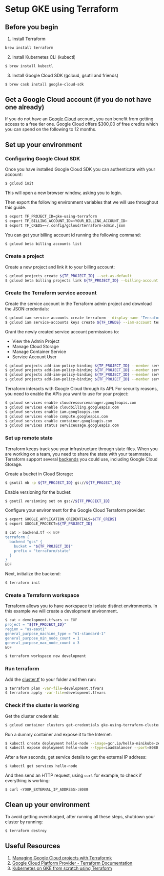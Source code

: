 # Setup GKE using Terraform

## Before you begin

1. Install Terraform

```sh
brew install terraform
```

2. Install Kubernetes CLI (kubectl)

```sh
$ brew install kubectl
```

3. Install Google Cloud SDK (gcloud, gsutil and friends)

```sh
$ brew cask install google-cloud-sdk
```

## Get a Google Cloud account (if you do not have one already)

If you do not have an [Google Cloud](https://cloud.google.com/) account, you can benefit from getting
access to a free tier one. Google Cloud offers $300,00 of free credits
which you can spend on the following to 12 months.

## Set up your environment

### Configuring Google Cloud SDK

Once you have installed Google Cloud SDK you can authenticate with your
account:

```sh
$ gcloud init
```

This will open a new browser window, asking you to login.

Then export the following environment variables that we will use throughout
this guide.

```sh
$ export TF_PROJECT_ID=gke-using-terraform
$ export TF_BILLING_ACCOUNT_ID=<YOUR_BILLING_ACCOUNT_ID>
$ export TF_CREDS=~/.config/gcloud/terraform-admin.json
```

You can get your billing account id running the following command:

```sh
$ gcloud beta billing accounts list
```

### Create a project

Create a new project and link it to your billing account:

```sh
$ gcloud projects create ${TF_PROJECT_ID} --set-as-default
$ gcloud beta billing projects link ${TF_PROJECT_ID} --billing-account ${TF_BILLING_ACCOUNT_ID}
```

### Create the Terraform service account

Create the service account in the Terraform admin project and download the JSON credentials:

```sh
$ gcloud iam service-accounts create terraform --display-name 'Terraform admin account'
$ gcloud iam service-accounts keys create ${TF_CREDS} --iam-account terraform@${TF_PROJECT_ID}.iam.gserviceaccount.com
```

Grant the newly created service account permissions to:

- View the Admin Project
- Manage Cloud Storage
- Manage Container Service
- Service Account User

```sh
$ gcloud projects add-iam-policy-binding ${TF_PROJECT_ID} --member serviceAccount:terraform@${TF_PROJECT_ID}.iam.gserviceaccount.com --role roles/viewer
$ gcloud projects add-iam-policy-binding ${TF_PROJECT_ID} --member serviceAccount:terraform@${TF_PROJECT_ID}.iam.gserviceaccount.com --role roles/storage.admin
$ gcloud projects add-iam-policy-binding ${TF_PROJECT_ID} --member serviceAccount:terraform@${TF_PROJECT_ID}.iam.         gserviceaccount.com --role roles/container.admin
$ gcloud projects add-iam-policy-binding ${TF_PROJECT_ID} --member serviceAccount:terraform@${TF_PROJECT_ID}.iam.         gserviceaccount.com --role roles/iam.serviceAccountUser
```

Terraform interacts with Google Cloud through its API. For
security reasons, you need to enable the APIs you want to use
for your project:

```sh
$ gcloud services enable cloudresourcemanager.googleapis.com
$ gcloud services enable cloudbilling.googleapis.com
$ gcloud services enable iam.googleapis.com
$ gcloud services enable compute.googleapis.com
$ gcloud services enable container.googleapis.com
$ gcloud services status serviceusage.googleapis.com
```

### Set up remote state

Terraform keeps track you your infrastructure through state files. When
you are working on a team, you need to share the state with your teammates.
Terraform support several
[backends](https://www.terraform.io/docs/backends/index.html) you could
use, including Google Cloud Storage.

Create a bucket in Cloud Storage:

```sh
$ gsutil mb -p ${TF_PROJECT_ID} gs://${TF_PROJECT_ID}
```

Enable versioning for the bucket:

```sh
$ gsutil versioning set on gs://${TF_PROJECT_ID}
```

Configure your environment for the Google Cloud Terraform provider:

```sh
$ export GOOGLE_APPLICATION_CREDENTIALS=${TF_CREDS}
$ export GOOGLE_PROJECT=${TF_PROJECT_ID}

$ cat > backend.tf << EOF
terraform {
  backend "gcs" {
    bucket = "${TF_PROJECT_ID}"
    prefix = "terraform/state"
  }
}
EOF
```

Next, initialize the backend:

```sh
$ terraform init
```

### Create a Terraform workspace

Terraform allows you to have workspace to isolate distinct environments.
In this example we will create a development environment.

```sh
$ cat > development.tfvars << EOF
project = "${TF_PROJECT_ID}"
region = "us-east1"
general_purpose_machine_type = "n1-standard-1"
general_purpose_min_node_count = 1
general_purpose_max_node_count = 3
EOF

$ terraform workspace new development
```

### Run terraform

Add the [cluster.tf](cluster.tf) to your folder and then run:

```sh
$ terraform plan -var-file=development.tfvars
$ terraform apply -var-file=development.tfvars
```

### Check if the cluster is working

Get the cluster credentials:

```sh
$ gcloud container clusters get-credentials gke-using-terraform-cluster --region us-east1 --project ${TF_PROJECT_ID}
```

Run a dummy container and expose it to the Internet:

```sh
$ kubectl create deployment hello-node --image=gcr.io/hello-minikube-zero-install/hello-node
$ kubectl expose deployment hello-node --type=LoadBalancer --port=8080
```

After a few seconds, get service details to get the external IP address:

```sh
$ kubectl get services hello-node
```

And then send an HTTP request, using `curl` for example, to check if
everything is working:

```sh
$ curl <YOUR_EXTERNAL_IP_ADDRESS>:8080
```

## Clean up your environment

To avoid getting overcharged, after running all these steps, shutdown
your cluster by running:

```sh
$ terraform destroy
```

## Useful Resources

1. [Managing Google Cloud projects with Terraformk](https://cloud.google.com/community/tutorials/managing-gcp-projects-with-terraform)
2. [Google Cloud Platform Provider - Terraform Documentation](https://www.terraform.io/docs/providers/google/index.html)
3. [Kubernetes on GKE from scratch using Terraform](https://elastisys.com/2019/04/12/kubernetes-on-gke-from-scratch-using-terraform/)
